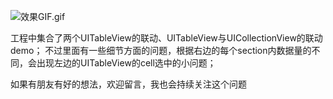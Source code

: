![效果GIF.gif](https://upload-images.jianshu.io/upload_images/1840399-4b5dd5ca5e1dd160.gif?imageMogr2/auto-orient/strip)

工程中集合了两个UITableView的联动、UITableView与UICollectionView的联动demo；
不过里面有一些细节方面的问题，根据右边的每个section内数据量的不同，会出现左边的UITableView的cell选中的小问题；

如果有朋友有好的想法，欢迎留言，我也会持续关注这个问题